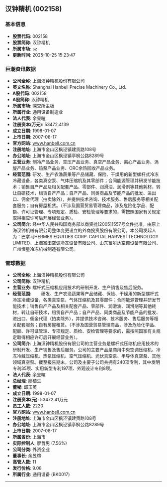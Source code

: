 ## 汉钟精机 (002158)

### 基本信息

- **股票代码**: 002158
- **股票简称**: 汉钟精机
- **所属市场**: sz
- **更新时间**: 2025-10-25 15:23:47

### 巨潮资讯数据

- **公司全称**: 上海汉钟精机股份有限公司
- **英文名称**: Shanghai Hanbell Precise Machinery Co., Ltd.
- **A股代码**: 002158
- **A股简称**: 汉钟精机
- **所属市场**: 深交所主板
- **所属行业**: 通用设备制造业
- **法人代表**: 余昱暄
- **注册资本(万元)**: 53472.4139
- **成立日期**: 1998-01-07
- **上市日期**: 2007-08-17
- **官方网站**: www.hanbell.com.cn
- **注册地址**: 上海市金山区枫泾镇建贡路108号
- **办公地址**: 上海市金山区枫泾镇亭枫公路8289号
- **主营业务**: 制冷产品业务、空压产品业务、真空产品业务、离心产品业务、涡旋产品业务、热泵产品业务、ORC余热回收产品业务。
- **经营范围**: 研发、生产农渔蔬果等产品储藏、保险、干燥用的新型螺杆式冷冻冷藏设备，各类真空泵、气体压缩机及其零部件；合同能源管理并研发节能技术；销售自产产品及相关配套产品、零部件、润滑油、润滑剂等其他耗材，转让自研技术，租赁自产产品；自产产品、同类商品及节能产品的批发、进出口、佣金代理（拍卖除外），并提供技术咨询、技术服务、售后服务等相关配套服务；自有房屋租赁。（不涉及国营贸易管理商品，涉及危险化学品、配额、许可证管理、专项规定、质检、安检管理等要求的，需按照国家有关规定取得相应许可后开展经营业务）。
- **公司简介**: 经中华人民共和国商务部以商资批[2005]1557号文件批准，由原上海汉钟机械有限公司整体变更设立的外商投资股份有限公司。本公司发起人为：巴拿马HERMES EQUITIES CORP. CAPITAL HARVESTTECHNOLOGY LIMITED、上海富田空调冷冻设备有限公司、山东富尔达空调设备有限公司、广州恒星冷冻机械制造有限公司。

### 雪球数据

- **公司全称**: 上海汉钟精机股份有限公司
- **公司简称**: 汉钟精机
- **主营业务**: 螺杆式压缩机应用技术的研制开发、生产销售及售后服务。
- **经营范围**: 　　研发、生产农渔蔬果等产品储藏、保险、干燥用的新型螺杆式冷冻冷藏设备，各类真空泵、气体压缩机及其零部件；合同能源管理并研发节能技术；销售自产产品及相关配套产品、零部件、润滑油、润滑剂等其他耗材，转让自研技术，租赁自产产品；自产产品、同类商品及节能产品的批发、进出口、佣金代理（拍卖除外），并提供技术咨询、技术服务、售后服务等相关配套服务；自有房屋租赁。（不涉及国营贸易管理商品，涉及危险化学品、配额、许可证管理、专项规定、质检、安检管理等要求的，需按照国家有关规定取得相应许可后开展经营业务）。
- **公司简介**: 上海汉钟精机股份有限公司的主营业务是螺杆式压缩机应用技术的研制开发、生产销售及售后服务。公司的主要产品是商用中央空调压缩机、冷冻冷藏压缩机、热泵压缩机、空气压缩机、光伏真空泵、半导体真空泵、其他领域真空泵。截至报告期末，公司及主要子公司共拥有240项专利，其中发明专利35项、实用新型专利197项、外观设计专利8项。
- **法人代表**: 余昱暄
- **总经理**: 廖植生
- **董秘**: 邱玉英
- **成立日期**: 1998-01-07
- **注册资本(元)**: 53472.41万元
- **员工人数**: 2220
- **官方网站**: www.hanbell.com.cn
- **注册地址**: 上海市金山区枫泾镇建贡路108号
- **办公地址**: 上海市金山区枫泾镇亭枫公路8289号
- **上市日期**: 2007-08-17
- **所属省份**: 上海市
- **实际控制人**: 廖哲男 (7.56%)
- **公司分类**: 外资企业
- **董事长**: 余昱暄
- **高管人数**: 11
- **发行价格**: 9.08
- **所属行业**: 通用设备 (BK0017)

---
